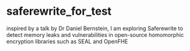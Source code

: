 # saferewrite_for_test
 inspired by a talk by Dr Daniel Bernstein, I am exploring Saferewrite to detect memory leaks and vulnerabilities  in open-source homomorphic encryption libraries such as SEAL and OpenFHE
